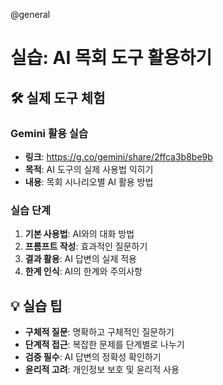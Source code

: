@general

# 실습: AI 목회 도구 활용하기

## 🛠️ 실제 도구 체험

### Gemini 활용 실습

- **링크**: https://g.co/gemini/share/2ffca3b8be9b
- **목적**: AI 도구의 실제 사용법 익히기
- **내용**: 목회 시나리오별 AI 활용 방법

### 실습 단계

1. **기본 사용법**: AI와의 대화 방법
2. **프롬프트 작성**: 효과적인 질문하기
3. **결과 활용**: AI 답변의 실제 적용
4. **한계 인식**: AI의 한계와 주의사항

## 💡 실습 팁

- **구체적 질문**: 명확하고 구체적인 질문하기
- **단계적 접근**: 복잡한 문제를 단계별로 나누기
- **검증 필수**: AI 답변의 정확성 확인하기
- **윤리적 고려**: 개인정보 보호 및 윤리적 사용
